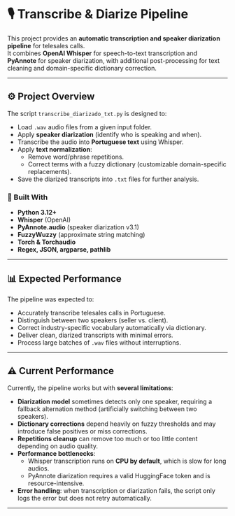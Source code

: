 # 🎙️ Transcribe & Diarize Pipeline

This project provides an **automatic transcription and speaker diarization pipeline** for telesales calls.  
It combines **OpenAI Whisper** for speech-to-text transcription and **PyAnnote** for speaker diarization, with additional post-processing for text cleaning and domain-specific dictionary correction.

---

## ⚙️ Project Overview

The script `transcribe_diarizado_txt.py` is designed to:
- Load `.wav` audio files from a given input folder.
- Apply **speaker diarization** (identify who is speaking and when).
- Transcribe the audio into **Portuguese text** using Whisper.
- Apply **text normalization**:
  - Remove word/phrase repetitions.
  - Correct terms with a fuzzy dictionary (customizable domain-specific replacements).
- Save the diarized transcripts into `.txt` files for further analysis.

### 🔧 Built With
- **Python 3.12+**
- **Whisper** (OpenAI)
- **PyAnnote.audio** (speaker diarization v3.1)
- **FuzzyWuzzy** (approximate string matching)
- **Torch & Torchaudio**
- **Regex, JSON, argparse, pathlib**

---

## 📊 Expected Performance

The pipeline was expected to:
- Accurately transcribe telesales calls in Portuguese.
- Distinguish between two speakers (seller vs. client).
- Correct industry-specific vocabulary automatically via dictionary.
- Deliver clean, diarized transcripts with minimal errors.
- Process large batches of `.wav` files without interruptions.

---

## ⚠️ Current Performance

Currently, the pipeline works but with **several limitations**:
- **Diarization model** sometimes detects only one speaker, requiring a fallback alternation method (artificially switching between two speakers).
- **Dictionary corrections** depend heavily on fuzzy thresholds and may introduce false positives or miss corrections.
- **Repetitions cleanup** can remove too much or too little content depending on audio quality.
- **Performance bottlenecks**:  
  - Whisper transcription runs on **CPU by default**, which is slow for long audios.  
  - PyAnnote diarization requires a valid HuggingFace token and is resource-intensive.
- **Error handling**: when transcription or diarization fails, the script only logs the error but does not retry automatically.

---


